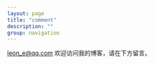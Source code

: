 ```yaml
---
layout: page
title: "comment"
description: ""
group: navigation
---
```


leon_e@qq.com
欢迎访问我的博客，请在下方留言。
